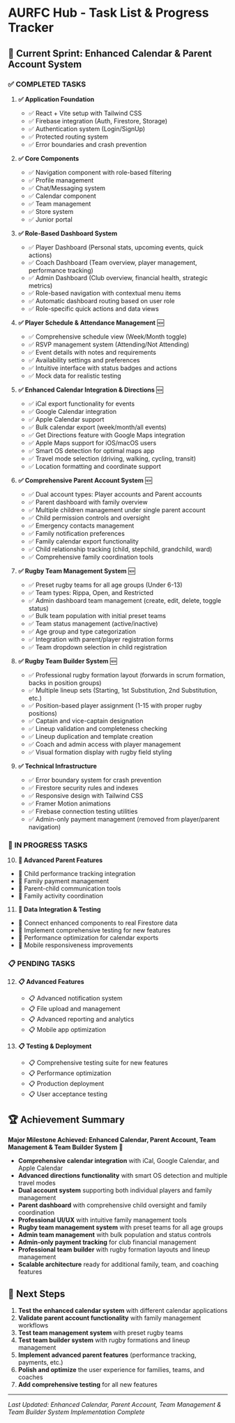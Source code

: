 
# AURFC Hub - Task List & Progress Tracker

## 🎯 Current Sprint: Enhanced Calendar & Parent Account System

### ✅ **COMPLETED TASKS**

1. **✅ Application Foundation**
   - ✅ React + Vite setup with Tailwind CSS
   - ✅ Firebase integration (Auth, Firestore, Storage)
   - ✅ Authentication system (Login/SignUp)
   - ✅ Protected routing system
   - ✅ Error boundaries and crash prevention

2. **✅ Core Components**
   - ✅ Navigation component with role-based filtering
   - ✅ Profile management
   - ✅ Chat/Messaging system
   - ✅ Calendar component
   - ✅ Team management
   - ✅ Store system
   - ✅ Junior portal

3. **✅ Role-Based Dashboard System**
   - ✅ Player Dashboard (Personal stats, upcoming events, quick actions)
   - ✅ Coach Dashboard (Team overview, player management, performance tracking)
   - ✅ Admin Dashboard (Club overview, financial health, strategic metrics)
   - ✅ Role-based navigation with contextual menu items
   - ✅ Automatic dashboard routing based on user role
   - ✅ Role-specific quick actions and data views

4. **✅ Player Schedule & Attendance Management** 🆕
   - ✅ Comprehensive schedule view (Week/Month toggle)
   - ✅ RSVP management system (Attending/Not Attending)
   - ✅ Event details with notes and requirements
   - ✅ Availability settings and preferences
   - ✅ Intuitive interface with status badges and actions
   - ✅ Mock data for realistic testing

5. **✅ Enhanced Calendar Integration & Directions** 🆕
   - ✅ iCal export functionality for events
   - ✅ Google Calendar integration
   - ✅ Apple Calendar support
   - ✅ Bulk calendar export (week/month/all events)
   - ✅ Get Directions feature with Google Maps integration
   - ✅ Apple Maps support for iOS/macOS users
   - ✅ Smart OS detection for optimal maps app
   - ✅ Travel mode selection (driving, walking, cycling, transit)
   - ✅ Location formatting and coordinate support

6. **✅ Comprehensive Parent Account System** 🆕
   - ✅ Dual account types: Player accounts and Parent accounts
   - ✅ Parent dashboard with family overview
   - ✅ Multiple children management under single parent account
   - ✅ Child permission controls and oversight
   - ✅ Emergency contacts management
   - ✅ Family notification preferences
   - ✅ Family calendar export functionality
   - ✅ Child relationship tracking (child, stepchild, grandchild, ward)
   - ✅ Comprehensive family coordination tools

7. **✅ Rugby Team Management System** 🆕
   - ✅ Preset rugby teams for all age groups (Under 6-13)
   - ✅ Team types: Rippa, Open, and Restricted
   - ✅ Admin dashboard team management (create, edit, delete, toggle status)
   - ✅ Bulk team population with initial preset teams
   - ✅ Team status management (active/inactive)
   - ✅ Age group and type categorization
   - ✅ Integration with parent/player registration forms
   - ✅ Team dropdown selection in child registration

8. **✅ Rugby Team Builder System** 🆕
   - ✅ Professional rugby formation layout (forwards in scrum formation, backs in position groups)
   - ✅ Multiple lineup sets (Starting, 1st Substitution, 2nd Substitution, etc.)
   - ✅ Position-based player assignment (1-15 with proper rugby positions)
   - ✅ Captain and vice-captain designation
   - ✅ Lineup validation and completeness checking
   - ✅ Lineup duplication and template creation
   - ✅ Coach and admin access with player management
   - ✅ Visual formation display with rugby field styling

9. **✅ Technical Infrastructure**
   - ✅ Error boundary system for crash prevention
   - ✅ Firestore security rules and indexes
   - ✅ Responsive design with Tailwind CSS
   - ✅ Framer Motion animations
   - ✅ Firebase connection testing utilities
   - ✅ Admin-only payment management (removed from player/parent navigation)

### 🔄 **IN PROGRESS TASKS**

10. **🔄 Advanced Parent Features**
   - 🔄 Child performance tracking integration
   - 🔄 Family payment management
   - 🔄 Parent-child communication tools
   - 🔄 Family activity coordination

11. **🔄 Data Integration & Testing**
   - 🔄 Connect enhanced components to real Firestore data
   - 🔄 Implement comprehensive testing for new features
   - 🔄 Performance optimization for calendar exports
   - 🔄 Mobile responsiveness improvements

### 📋 **PENDING TASKS**

12. **📋 Advanced Features**
    - 📋 Advanced notification system
    - 📋 File upload and management
    - 📋 Advanced reporting and analytics
    - 📋 Mobile app optimization

13. **📋 Testing & Deployment**
    - 📋 Comprehensive testing suite for new features
    - 📋 Performance optimization
    - 📋 Production deployment
    - 📋 User acceptance testing

## 🏆 **Achievement Summary**

**Major Milestone Achieved: Enhanced Calendar, Parent Account, Team Management & Team Builder System** 🎉

- **Comprehensive calendar integration** with iCal, Google Calendar, and Apple Calendar
- **Advanced directions functionality** with smart OS detection and multiple travel modes
- **Dual account system** supporting both individual players and family management
- **Parent dashboard** with comprehensive child oversight and family coordination
- **Professional UI/UX** with intuitive family management tools
- **Rugby team management system** with preset teams for all age groups
- **Admin team management** with bulk population and status controls
- **Admin-only payment tracking** for club financial management
- **Professional team builder** with rugby formation layouts and lineup management
- **Scalable architecture** ready for additional family, team, and coaching features

## 🚀 **Next Steps**

1. **Test the enhanced calendar system** with different calendar applications
2. **Validate parent account functionality** with family management workflows
3. **Test team management system** with preset rugby teams
4. **Test team builder system** with rugby formations and lineup management
5. **Implement advanced parent features** (performance tracking, payments, etc.)
6. **Polish and optimize** the user experience for families, teams, and coaches
7. **Add comprehensive testing** for all new features

---

*Last Updated: Enhanced Calendar, Parent Account, Team Management & Team Builder System Implementation Complete*